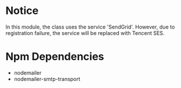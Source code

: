 # Notice

In this module, the class uses the service 'SendGrid'. However, due to registration failure, the service will be replaced with Tencent SES.


# Npm Dependencies
- nodemailer
- nodemailer-smtp-transport 